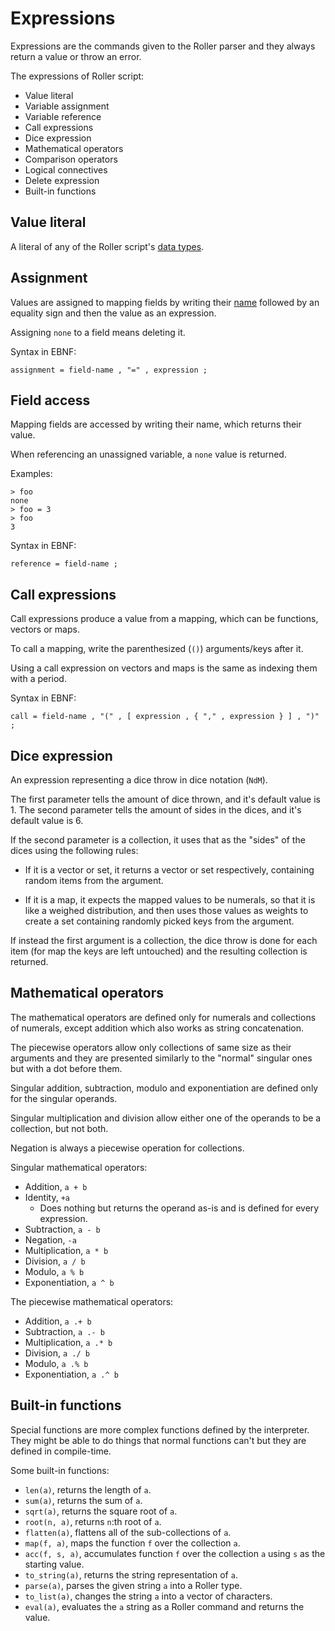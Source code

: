 # Expressions

Expressions are the commands given to the Roller parser and they always return a value or throw an error.

The expressions of Roller script:
* Value literal
* Variable assignment
* Variable reference
* Call expressions
* Dice expression
* Mathematical operators
* Comparison operators
* Logical connectives
* Delete expression
* Built-in functions

## Value literal
A literal of any of the Roller script's [data types](types).

## Assignment

Values are assigned to mapping fields by writing their [name](field_names) followed by an equality sign and then the value as an expression.

Assigning `none` to a field means deleting it.

Syntax in EBNF:
```
assignment = field-name , "=" , expression ;
```

## Field access

Mapping fields are accessed by writing their name, which returns their value.

When referencing an unassigned variable, a `none` value is returned.

Examples:
```
> foo
none
> foo = 3
> foo
3
```

Syntax in EBNF:
```
reference = field-name ;
```

## Call expressions

Call expressions produce a value from a mapping, which can be functions, vectors or maps.

To call a mapping, write the parenthesized (`()`) arguments/keys after it.

Using a call expression on vectors and maps is the same as indexing them with a period.

Syntax in EBNF:
```
call = field-name , "(" , [ expression , { "," , expression } ] , ")" ;
```

## Dice expression

An expression representing a dice throw in dice notation (`NdM`).

The first parameter tells the amount of dice thrown, and it's default value is 1.
The second parameter tells the amount of sides in the dices, and it's default value is 6.

If the second parameter is a collection, it uses that as the "sides" of the dices using the following rules:

* If it is a vector or set, it returns a vector or set respectively, containing random items from the argument.

* If it is a map, it expects the mapped values to be numerals, so that it is like a weighed distribution, and then uses those values as weights to create a set containing randomly picked keys from the argument.

If instead the first argument is a collection, the dice throw is done for each item (for map the keys are left untouched) and the resulting collection is returned.

## Mathematical operators

The mathematical operators are defined only for numerals and collections of numerals, except addition which also works as string concatenation.

The piecewise operators allow only collections of same size as their arguments and they are presented similarly to the "normal" singular ones but with a dot before them.

Singular addition, subtraction, modulo and exponentiation are defined only for the singular operands.

Singular multiplication and division allow either one of the operands to be a collection, but not both.

Negation is always a piecewise operation for collections.

Singular mathematical operators:
* Addition, `a + b`
* Identity, `+a`
	* Does nothing but returns the operand as-is and is defined for every expression.
* Subtraction, `a - b`
* Negation, `-a`
* Multiplication, `a * b`
* Division, `a / b`
* Modulo, `a % b`
* Exponentiation, `a ^ b`

The piecewise mathematical operators:
* Addition, `a .+ b`
* Subtraction, `a .- b`
* Multiplication, `a .* b`
* Division, `a ./ b`
* Modulo, `a .% b`
* Exponentiation, `a .^ b`

## Built-in functions

Special functions are more complex functions defined by the interpreter.
They might be able to do things that normal functions can't but they are defined in compile-time.

Some built-in functions:
* `len(a)`, returns the length of `a`.
* `sum(a)`, returns the sum of `a`.
* `sqrt(a)`, returns the square root of `a`.
* `root(n, a)`, returns `n`:th root of `a`.
* `flatten(a)`, flattens all of the sub-collections of `a`.
* `map(f, a)`, maps the function `f` over the collection `a`.
* `acc(f, s, a)`, accumulates function `f` over the collection `a` using `s` as the starting value.
* `to_string(a)`, returns the string representation of `a`.
* `parse(a)`, parses the given string `a` into a Roller type.
* `to_list(a)`, changes the string `a` into a vector of characters.
* `eval(a)`, evaluates the `a` string as a Roller command and returns the value.
